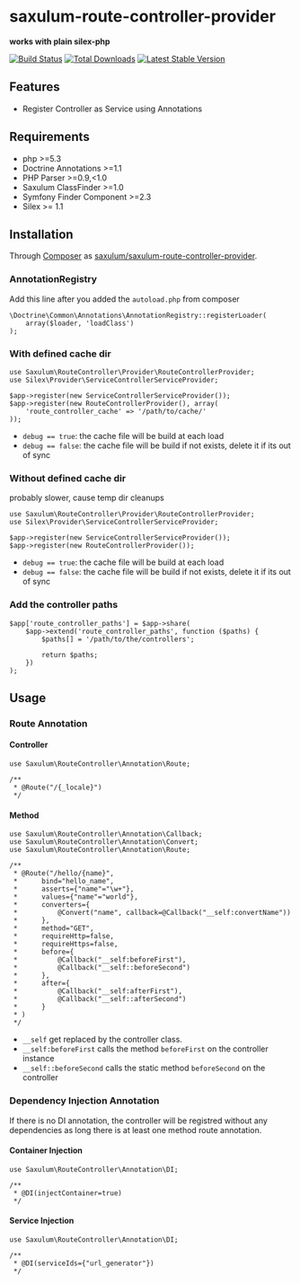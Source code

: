 saxulum-route-controller-provider
=================================

**works with plain silex-php**

[![Build Status](https://api.travis-ci.org/saxulum/saxulum-route-controller-provider.png?branch=master)](https://travis-ci.org/saxulum/saxulum-route-controller-provider)
[![Total Downloads](https://poser.pugx.org/saxulum/saxulum-route-controller-provider/downloads.png)](https://packagist.org/packages/saxulum/saxulum-route-controller-provider)
[![Latest Stable Version](https://poser.pugx.org/saxulum/saxulum-route-controller-provider/v/stable.png)](https://packagist.org/packages/saxulum/saxulum-route-controller-provider)

Features
--------

* Register Controller as Service using Annotations

Requirements
------------

* php >=5.3
* Doctrine Annotations >=1.1
* PHP Parser >=0.9,<1.0
* Saxulum ClassFinder >=1.0
* Symfony Finder Component >=2.3
* Silex >= 1.1

Installation
------------

Through [Composer](http://getcomposer.org) as [saxulum/saxulum-route-controller-provider][1].

### AnnotationRegistry

Add this line after you added the `autoload.php` from composer

```{.php}
\Doctrine\Common\Annotations\AnnotationRegistry::registerLoader(
    array($loader, 'loadClass')
);
```

### With defined cache dir

```{.php}
use Saxulum\RouteController\Provider\RouteControllerProvider;
use Silex\Provider\ServiceControllerServiceProvider;

$app->register(new ServiceControllerServiceProvider());
$app->register(new RouteControllerProvider(), array(
    'route_controller_cache' => '/path/to/cache/'
));
```

* `debug == true`: the cache file will be build at each load
* `debug == false`: the cache file will be build if not exists, delete it if its out of sync

### Without defined cache dir
probably slower, cause temp dir cleanups

```{.php}
use Saxulum\RouteController\Provider\RouteControllerProvider;
use Silex\Provider\ServiceControllerServiceProvider;

$app->register(new ServiceControllerServiceProvider());
$app->register(new RouteControllerProvider());
```

* `debug == true`: the cache file will be build at each load
* `debug == false`: the cache file will be build if not exists, delete it if its out of sync

### Add the controller paths

```{.php}
$app['route_controller_paths'] = $app->share(
    $app->extend('route_controller_paths', function ($paths) {
        $paths[] = '/path/to/the/controllers';

        return $paths;
    })
);
```

Usage
-----

### Route Annotation

#### Controller

```{.php}
use Saxulum\RouteController\Annotation\Route;

/**
 * @Route("/{_locale}")
 */
```

#### Method

```{.php}
use Saxulum\RouteController\Annotation\Callback;
use Saxulum\RouteController\Annotation\Convert;
use Saxulum\RouteController\Annotation\Route;

/**
 * @Route("/hello/{name}",
 *      bind="hello_name",
 *      asserts={"name"="\w+"},
 *      values={"name"="world"},
 *      converters={
 *          @Convert("name", callback=@Callback("__self:convertName"))
 *      },
 *      method="GET",
 *      requireHttp=false,
 *      requireHttps=false,
 *      before={
 *          @Callback("__self:beforeFirst"),
 *          @Callback("__self::beforeSecond")
 *      },
 *      after={
 *          @Callback("__self:afterFirst"),
 *          @Callback("__self::afterSecond")
 *      }
 * )
 */
```

* `__self` get replaced by the controller class.
* `__self:beforeFirst` calls the method `beforeFirst` on the controller instance
* `__self::beforeSecond` calls the static method `beforeSecond` on the controller

### Dependency Injection Annotation

If there is no DI annotation, the controller will be registred without
any dependencies as long there is at least one method route annotation.

#### Container Injection

```{.php}
use Saxulum\RouteController\Annotation\DI;

/**
 * @DI(injectContainer=true)
 */
```

#### Service Injection
```{.php}
use Saxulum\RouteController\Annotation\DI;

/**
 * @DI(serviceIds={"url_generator"})
 */
```

[1]: https://packagist.org/packages/saxulum/saxulum-route-controller-provider